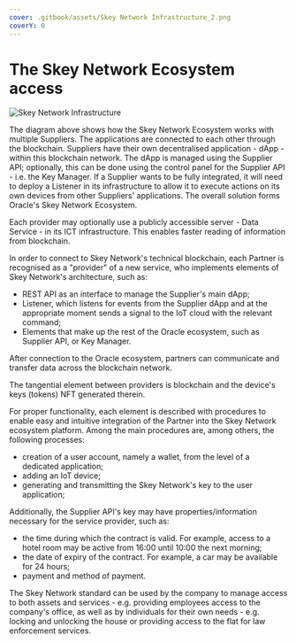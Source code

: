 ```yaml
---
cover: .gitbook/assets/Skey Network Infrastructure_2.png
coverY: 0
---
```


# The Skey Network Ecosystem access

![Skey Network Infrastructure](<.gitbook/assets/Skey Network Infrastructure\_2.png>)

The diagram above shows how the Skey Network Ecosystem works with multiple Suppliers. The applications are connected to each other through the blockchain. Suppliers have their own decentralised application - dApp - within this blockchain network. The dApp is managed using the Supplier API; optionally, this can be done using the control panel for the Supplier API - i.e. the Key Manager. If a Supplier wants to be fully integrated, it will need to deploy a Listener in its infrastructure to allow it to execute actions on its own devices from other Suppliers' applications. The overall solution forms Oracle's Skey Network Ecosystem.

Each provider may optionally use a publicly accessible server - Data Service - in its ICT infrastructure. This enables faster reading of information from blockchain.

In order to connect to Skey Network's technical blockchain, each Partner is recognised as a "provider" of a new service, who implements elements of Skey Network's architecture, such as:

* REST API as an interface to manage the Supplier's main dApp;
* Listener, which listens for events from the Supplier dApp and at the appropriate moment sends a signal to the IoT cloud with the relevant command;
* Elements that make up the rest of the Oracle ecosystem, such as Supplier API, or Key Manager.

After connection to the Oracle ecosystem, partners can communicate and transfer data across the blockchain network.

The tangential element between providers is blockchain and the device's keys (tokens) NFT generated therein.

For proper functionality, each element is described with procedures to enable easy and intuitive integration of the Partner into the Skey Network ecosystem platform. Among the main procedures are, among others, the following processes:

* creation of a user account, namely a wallet, from the level of a dedicated application;
* adding an IoT device;
* generating and transmitting the Skey Network's key to the user application;

Additionally, the Supplier API's key may have properties/information necessary for the service provider, such as:

* the time during which the contract is valid. For example, access to a hotel room may be active from 16:00 until 10:00 the next morning;
* the date of expiry of the contract. For example, a car may be available for 24 hours;
* payment and method of payment.



The Skey Network standard can be used by the company to manage access to both assets and services - e.g. providing employees access to the company's office, as well as by individuals for their own needs - e.g. locking and unlocking the house or providing access to the flat for law enforcement services.

